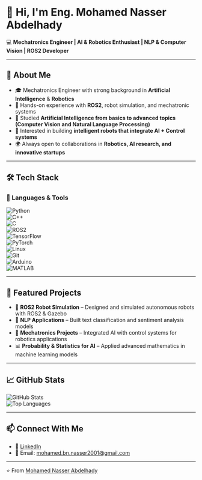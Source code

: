 # 👋 Hi, I'm Eng. Mohamed Nasser Abdelhady  

💻 **Mechatronics Engineer | AI & Robotics Enthusiast | NLP & Computer Vision | ROS2 Developer**

---

## 🚀 About Me
- 🎓 Mechatronics Engineer with strong background in **Artificial Intelligence** & **Robotics**  
- 🤖 Hands-on experience with **ROS2**, robot simulation, and mechatronic systems  
- 🧠 Studied **Artificial Intelligence from basics to advanced topics (Computer Vision and Natural Language Processing)**  
- 🔬 Interested in building **intelligent robots that integrate AI + Control systems**  
- 🌍 Always open to collaborations in **Robotics, AI research, and innovative startups**  

---

## 🛠️ Tech Stack

### 🔹 Languages & Tools
![Python](https://img.shields.io/badge/Python-3776AB?style=for-the-badge&logo=python&logoColor=white)  
![C++](https://img.shields.io/badge/C++-00599C?style=for-the-badge&logo=cplusplus&logoColor=white)  
![C](https://img.shields.io/badge/C-A8B9CC?style=for-the-badge&logo=c&logoColor=white)  
![ROS2](https://img.shields.io/badge/ROS2-22314E?style=for-the-badge&logo=ros&logoColor=white)  
![TensorFlow](https://img.shields.io/badge/TensorFlow-FF6F00?style=for-the-badge&logo=tensorflow&logoColor=white)  
![PyTorch](https://img.shields.io/badge/PyTorch-EE4C2C?style=for-the-badge&logo=pytorch&logoColor=white)  
![Linux](https://img.shields.io/badge/Linux-FCC624?style=for-the-badge&logo=linux&logoColor=black)  
![Git](https://img.shields.io/badge/Git-F05032?style=for-the-badge&logo=git&logoColor=white)  
![Arduino](https://img.shields.io/badge/Arduino-00979D?style=for-the-badge&logo=arduino&logoColor=white)  
![MATLAB](https://img.shields.io/badge/MATLAB-FF9900?style=for-the-badge&logo=mathworks&logoColor=white)  

---

## 📌 Featured Projects
- 🤖 **ROS2 Robot Simulation** – Designed and simulated autonomous robots with ROS2 & Gazebo  
- 🧠 **NLP Applications** – Built text classification and sentiment analysis models  
- 🤝 **Mechatronics Projects** – Integrated AI with control systems for robotics applications  
- 📊 **Probability & Statistics for AI** – Applied advanced mathematics in machine learning models  

---

## 📈 GitHub Stats
![GitHub Stats](https://github-readme-stats.vercel.app/api?username=MO-NASSER9&show_icons=true&theme=tokyonight)  
![Top Languages](https://github-readme-stats.vercel.app/api/top-langs/?username=MO-NASSER9&layout=compact&theme=tokyonight)

---

## 📫 Connect With Me
- 💼 [LinkedIn](https://www.linkedin.com/in/mohamed-nasser-7857702b2/)  
- 📧 Email: mohamed.bn.nasser2001@gmail.com  

---

⭐️ From [Mohamed Nasser Abdelhady](https://github.com/MO-NASSER9)
